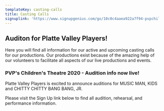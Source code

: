 ```yaml
---
templateKey: casting-calls
title: Casting Calls
signuplink: 'https://www.signupgenius.com/go/10c0c4aaea922a7f94-pvpchildrens4'
---
```

## Auditon for Platte Valley Players!

Here you will find all information for our active and upcoming casting calls for our productions. Our productions exist because of the amazing help of our volunteers to facilitate all aspects of our live productions and events.

### PVP's Children's Theatre 2020 - Audition info now live!

Platte Valley Players is excited to announce auditions for MUSIC MAN, KIDS and CHITTY CHITTY BANG BANG, JR.  

Please visit the Sign Up link below to find all audition, rehearsal, and performance information.
